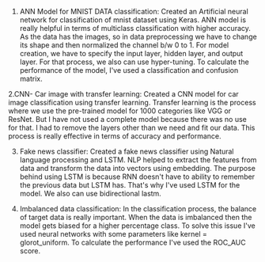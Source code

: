 1. ANN Model for MNIST DATA classification: 
Created an Artificial neural network for classification of mnist dataset using Keras. ANN model is really helpful in terms of multiclass classification with higher accuracy.  As the data has the images, so in data preprocessing we have to change its shape and then normalized the channel b/w 0 to 1. For model creation, we have to specify the input layer, hidden layer, and output layer. For that process, we also can use hyper-tuning. To calculate the performance of the model, I've used a classification and confusion matrix.

2.CNN- Car image with transfer learning:
Created a CNN model for car image classification using transfer learning. Transfer learning is the process where we use the pre-trained model for 1000 categories like VGG or ResNet. But I have not used a complete model because there was no use for that. I had to remove the layers other than we need and fit our data. This process is really effective in terms of accuracy and performance.

3. Fake news classifier:
Created a fake news classifier using Natural language processing and LSTM. NLP helped to extract the features from data and transform the data into vectors using embedding. The purpose behind using LSTM is because RNN doesn't have to ability to remember the previous data but LSTM has. That's why I've used LSTM for the model. We also can use bidirectional lastm.

4. Imbalanced data classification:
In the classification process, the balance of target data is really important. When the data is imbalanced then the model gets biased for a higher percentage class. To solve this issue I've used neural networks with some parameters like kernel = glorot_uniform. To calculate the performance I've used the ROC_AUC score.
